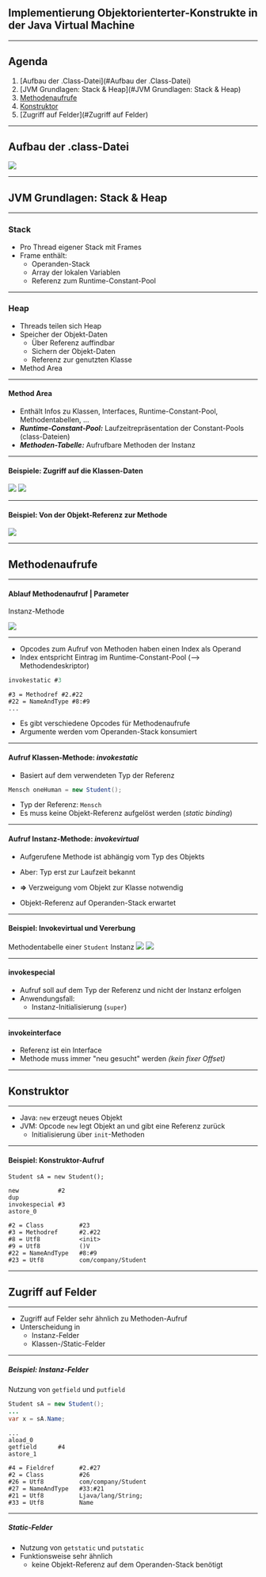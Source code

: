 ## Implementierung Objektorienterter-Konstrukte in der Java Virtual Machine

---

## Agenda
1. [Aufbau der .Class-Datei](#Aufbau der .Class-Datei)
2. [JVM Grundlagen: Stack & Heap](#JVM Grundlagen: Stack & Heap)
3. [Methodenaufrufe](#Methodenaufrufe)
4. [Konstruktor](#Konstruktor)
5. [Zugriff auf Felder](#Zugriff auf Felder)

---

## Aufbau der .class-Datei

![](Grafiken/AufbauClassDatei.png)

---

## JVM Grundlagen: Stack & Heap

---

### Stack
- Pro Thread eigener Stack mit Frames
- Frame enthält:
  - Operanden-Stack
  - Array der lokalen Variablen
  - Referenz zum Runtime-Constant-Pool

---

### Heap

- Threads teilen sich Heap
- Speicher der Objekt-Daten
  - Über Referenz auffindbar
  - Sichern der Objekt-Daten
  - Referenz zur genutzten Klasse
- Method Area 

---

#### Method Area

- Enthält Infos zu Klassen, Interfaces, Runtime-Constant-Pool, Methodentabellen, ...
- *__Runtime-Constant-Pool:__* Laufzeitrepräsentation der Constant-Pools (class-Dateien)
- *__Methoden-Tabelle:__* Aufrufbare Methoden der Instanz

---

#### Beispiele: Zugriff auf die Klassen-Daten
![](Grafiken/ObjektReferenzKlasseVariante1.png)
![](Grafiken/ObjektReferenzKlasseVariante2.png)

---

#### Beispiel: Von der Objekt-Referenz zur Methode
![](Grafiken/LinkZurMethodenTabelle.png)

---

## Methodenaufrufe

---

#### Ablauf Methodenaufruf | Parameter

Instanz-Methode

![](Grafiken/MethodenAufrufJVM.png)

---

- Opcodes zum Aufruf von Methoden haben einen Index als Operand
- Index entspricht Eintrag im Runtime-Constant-Pool (--> Methodendeskriptor)

```Java
invokestatic #3
```
```
#3 = Methodref #2.#22
#22 = NameAndType #8:#9
...
```
- Es gibt verschiedene Opcodes für Methodenaufrufe
- Argumente werden vom Operanden-Stack konsumiert

---

#### Aufruf Klassen-Methode: *invokestatic*
- Basiert auf dem verwendeten Typ der Referenz
```Java
Mensch oneHuman = new Student();
```
- Typ der Referenz:  ```Mensch```
- Es muss keine Objekt-Referenz aufgelöst werden (*static binding*)

---

#### Aufruf Instanz-Methode: *invokevirtual*
- Aufgerufene Methode ist abhängig vom Typ des Objekts

- Aber: Typ erst zur Laufzeit bekannt  
- **=>** Verzweigung vom Objekt zur Klasse notwendig 
- Objekt-Referenz auf Operanden-Stack erwartet

---

#### Beispiel: Invokevirtual und Vererbung
Methodentabelle einer ```Student``` Instanz
![](Grafiken/UMLHierarchie.png)
![](Grafiken/MethodenTabelleAusHierarchie.png)

---

#### invokespecial
- Aufruf soll auf dem Typ der Referenz und nicht der Instanz erfolgen
- Anwendungsfall:
  - Instanz-Initialisierung (```super```)

---

#### invokeinterface
- Referenz ist ein Interface
- Methode muss immer "neu gesucht" werden *(kein fixer Offset)*

---

## Konstruktor

---

- Java: ```new``` erzeugt neues Objekt
- JVM: Opcode ```new``` legt Objekt an und gibt eine Referenz zurück
	- Initialisierung über ```init```-Methoden

---

#### Beispiel: Konstruktor-Aufruf
```
Student sA = new Student();
```
```
new           #2                  
dup
invokespecial #3                 
astore_0
```
```
#2 = Class          #23
#3 = Methodref      #2.#22
#8 = Utf8           <init>
#9 = Utf8           ()V
#22 = NameAndType   #8:#9
#23 = Utf8          com/company/Student
```

---

## Zugriff auf Felder

---

- Zugriff auf Felder sehr ähnlich zu Methoden-Aufruf
- Unterscheidung in 
	- Instanz-Felder
	- Klassen-/Static-Felder

---

##### Beispiel: Instanz-Felder
Nutzung von ```getfield``` und ```putfield```

```Java
Student sA = new Student();
...
var x = sA.Name;
```
```
...
aload_0
getfield      #4
astore_1
```
```
#4 = Fieldref       #2.#27
#2 = Class          #26
#26 = Utf8          com/company/Student
#27 = NameAndType   #33:#21
#21 = Utf8          Ljava/lang/String;
#33 = Utf8          Name
```

---

##### Static-Felder
- Nutzung von ```getstatic``` und ```putstatic```
- Funktionsweise sehr ähnlich
	- keine Objekt-Referenz auf dem Operanden-Stack benötigt